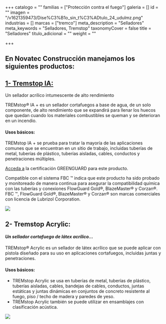 +++
catalogo = ""
familias = ["Protección contra el fuego"]
galeria = []
id = ""
imagen = "/v1621359473/Dise%C3%B1o_sin_t%C3%ADtulo_24_udulmz.png"
industrias = []
marcas = ["tremco"]
meta_description = "Selladores"
meta_keywords = "Selladores, Tremstop"
taxonomyCover = false
title = "Selladores"
titulo_adicional = ""
weight = ""

+++
## En Novatec Construcción manejamos los siguientes productos:

## [**1- Tremstop IA:**](https://secure.tremcosealants.com/products/tremstop-ia.aspx)

Un sellador acrílico intumescente de alto rendimiento

TREMstop® IA + es un sellador cortafuegos a base de agua, de un solo componente, de alto rendimiento que se expandirá para llenar los huecos que quedan cuando los materiales combustibles se queman y se deterioran en un incendio.

#### **Usos básicos:**

TREMstop IA + se prueba para tratar la mayoría de las aplicaciones comunes que se encuentran en un sitio de trabajo, incluidas tuberías de metal, tuberías de plástico, tuberías aisladas, cables, conductos y penetraciones múltiples.

[Acceda a](https://spot.ul.com/main-app/products/detail/5ad1ea0855b0e82d946a3449?keywords=tremco&page_type=Products%20Catalog) la certificación GREENGUARD para este producto.

Compatible con el sistema FBC ™ indica que este producto ha sido probado y monitoreado de manera continua para asegurar la compatibilidad química con las tuberías y conexiones FlowGuard Gold®, BlazeMaster® y Corzan®. FBC ™, FlowGuard Gold®, BlazeMaster® y Corzan® son marcas comerciales con licencia de Lubrizol Corporation.

![](https://res.cloudinary.com/drnun7bay/image/upload/v1619819197/eyJidWNrZXQiOiJuaWR1eC1zdG9yZXMiLCJrZXkiOiIxMDUwOVwvMTMxLXByb2R1Y3QtNWU2MDIwYTlkMTM4Mi1ldWNsaWQtdHJlbXN0b3AtaWFwbHVzLTAxLnBuZyIsImVkaXRzIjp7InRvRm9ybWF0IjoicG5nIiwicmVzaXplIjp7IndpZHRoIjo2MDAsImhlaWdodCI6NjAwLCJm_vy4cw7.png)

## **2- Tremstop Acrylic:**

#### _Un sellador cortafuego de látex acrílico..._

TREMstop® Acrylic es un sellador de látex acrílico que se puede aplicar con pistola diseñado para su uso en aplicaciones cortafuegos, incluidas juntas y penetraciones.

#### **Usos básicos:**

* TREMstop Acrylic se usa en tuberías de metal, tuberías de plástico, tuberías aisladas, cables, bandejas de cables, conductos, juntas estáticas y juntas dinámicas en conjuntos de concreto resistente al fuego, piso / techo de madera y paredes de yeso.
* TREMstop Acrylic también se puede utilizar en ensamblajes con clasificación acústica.

![](https://res.cloudinary.com/drnun7bay/image/upload/v1619819348/WhatsApp_Image_2021-04-30_at_15.48.33_kjqabu.jpg)